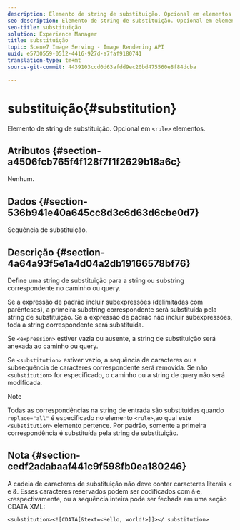 ```yaml
---
description: Elemento de string de substituição. Opcional em elementos <rule>.
seo-description: Elemento de string de substituição. Opcional em elementos <rule>.
seo-title: substituição
solution: Experience Manager
title: substituição
topic: Scene7 Image Serving - Image Rendering API
uuid: e5730559-0512-4416-927d-a7faf9180741
translation-type: tm+mt
source-git-commit: 4439103ccd0d63afdd9ec20bd475560e8f84dcba

---
```



# substituição{#substitution}

Elemento de string de substituição. Opcional em `<rule>` elementos.

## Atributos {#section-a4506fcb765f4f128f7f1f2629b18a6c}

Nenhum.

## Dados {#section-536b941e40a645cc8d3c6d63d6cbe0d7}

Sequência de substituição.

## Descrição {#section-4a64a93f5e1a4d04a2db19166578bf76}

Define uma string de substituição para a string ou substring correspondente no caminho ou query.

Se a expressão de padrão incluir subexpressões (delimitadas com parênteses), a primeira substring correspondente será substituída pela string de substituição. Se a expressão de padrão não incluir subexpressões, toda a string correspondente será substituída.

Se `<expression>` estiver vazia ou ausente, a string de substituição será anexada ao caminho ou query.

Se `<substitution>` estiver vazio, a sequência de caracteres ou a subsequência de caracteres correspondente será removida. Se não `<substitution>` for especificado, o caminho ou a string de query não será modificada.

>[!NOTE]
>
>Todas as correspondências na string de entrada são substituídas quando `replace="all"` é especificado no elemento `<rule>`,ao qual este `<substitution>` elemento pertence. Por padrão, somente a primeira correspondência é substituída pela string de substituição.

## Nota {#section-cedf2adabaaf441c9f598fb0ea180246}

A cadeia de caracteres de substituição não deve conter caracteres literais &lt; e &amp;. Esses caracteres reservados podem ser codificados com `&` e, `<`respectivamente, ou a sequência inteira pode ser fechada em uma seção CDATA XML:

`<substitution><![CDATA[&text=<Hello, world!>]]></ substitution>`
